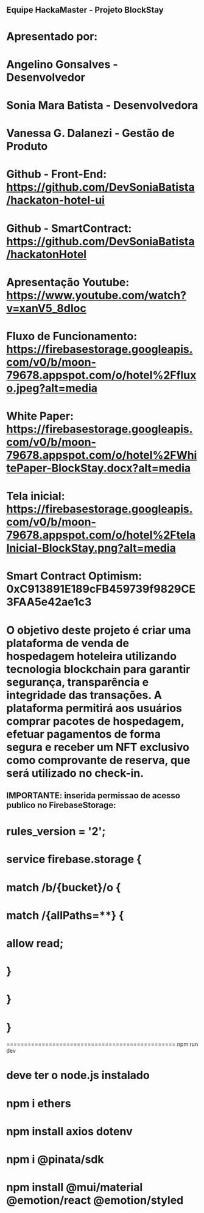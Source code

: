 ## Equipe HackaMaster - Projeto BlockStay

# Apresentado por: 
# Angelino Gonsalves - Desenvolvedor
# Sonia Mara Batista  - Desenvolvedora
# Vanessa G. Dalanezi - Gestão de Produto 

# Github - Front-End: https://github.com/DevSoniaBatista/hackaton-hotel-ui
# Github - SmartContract: https://github.com/DevSoniaBatista/hackatonHotel

# Apresentação Youtube: https://www.youtube.com/watch?v=xanV5_8dIoc

# Fluxo de Funcionamento: https://firebasestorage.googleapis.com/v0/b/moon-79678.appspot.com/o/hotel%2Ffluxo.jpeg?alt=media

# White Paper: https://firebasestorage.googleapis.com/v0/b/moon-79678.appspot.com/o/hotel%2FWhitePaper-BlockStay.docx?alt=media

# Tela inicial: https://firebasestorage.googleapis.com/v0/b/moon-79678.appspot.com/o/hotel%2FtelaInicial-BlockStay.png?alt=media

# Smart Contract Optimism: 0xC913891E189cFB459739f9829CE3FAA5e42ae1c3

# O objetivo deste projeto é criar uma plataforma de venda de hospedagem hoteleira utilizando tecnologia blockchain para garantir segurança, transparência e integridade das transações. A plataforma permitirá aos usuários comprar pacotes de hospedagem, efetuar pagamentos de forma segura e receber um NFT exclusivo como comprovante de reserva, que será utilizado no check-in.


## IMPORTANTE: inserida permissao de acesso publico no FirebaseStorage:
# rules_version = '2';
# service firebase.storage {
#  match /b/{bucket}/o {
#    match /{allPaths=**} {
#      allow read;
#    }
#  }
# } 

================================================
npm run dev

# deve ter o node.js instalado
# npm i ethers
# npm install axios dotenv
# npm i @pinata/sdk
# npm install @mui/material @emotion/react @emotion/styled


